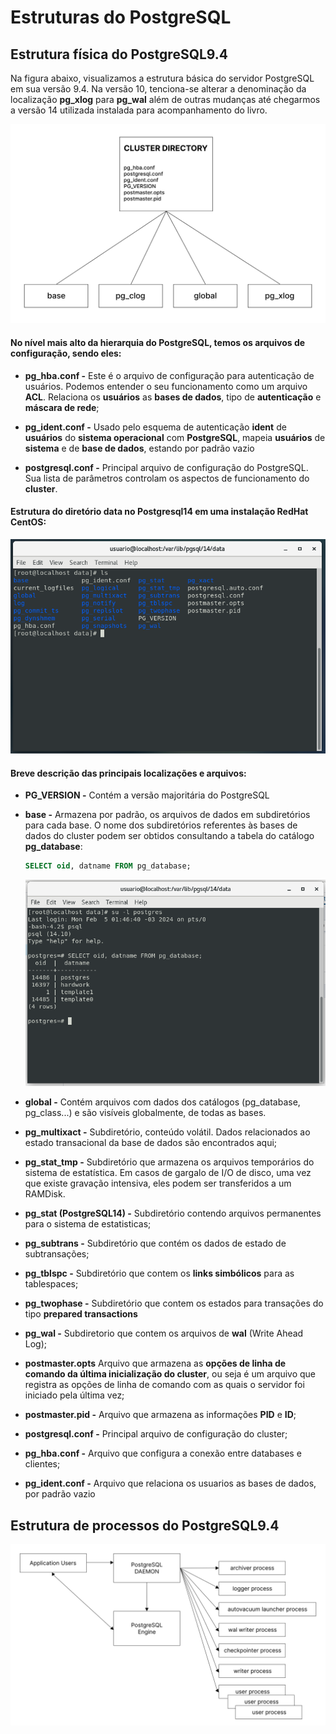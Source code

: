 # **Estruturas do PostgreSQL**
## **Estrutura física do PostgreSQL9.4**
Na figura abaixo, visualizamos a estrutura básica do servidor PostgreSQL em sua versão 9.4. Na versão 10, tenciona-se alterar a denominação da localização **pg_xlog** para **pg_wal** além de outras mudanças até chegarmos a versão 14 utilizada instalada para acompanhamento do livro.

![Estrutura física do PostgreSQL14](./img/estrutura_fisica_postgresql.svg "Estrutura física do PostgreSQL9.4")
<br/>

#### No nível mais alto da hierarquia do PostgreSQL, temos os arquivos de configuração, sendo eles:

- **pg_hba.conf -** Este é o arquivo de configuração para autenticação de usuários. Podemos entender o seu funcionamento como um arquivo **ACL**. Relaciona os **usuários** as **bases de dados**, tipo de **autenticação** e **máscara de rede**;

- **pg_ident.conf -** Usado pelo esquema de autenticação **ident** de **usuários** do **sistema operacional** com **PostgreSQL**, mapeia **usuários** de **sistema** e de **base de dados**, estando por padrão vazio

- **postgresql.conf -** Principal arquivo de configuração do PostgreSQL. Sua lista de parâmetros controlam os aspectos de funcionamento do **cluster**. 

#### Estrutura do diretório data no Postgresql14 em uma instalação RedHat CentOS:

![Conteúdo do diretório data](./img/diretorio.png "Conteúdo do diretório 'data'")
<br/>

#### Breve descrição das principais localizações e arquivos:

- **PG_VERSION -** Contém a versão majoritária do PostgreSQL

- **base -** Armazena por padrão, os arquivos de dados em subdiretórios para cada base. O nome dos subdiretórios referentes às bases de dados do cluster podem ser obtidos consultando a tabela do catálogo **pg_database**:
  ```sql
  SELECT oid, datname FROM pg_database;
  ```
  ![Subdiretórios bases](./img/subdiretorios_bases.png "Rlação de subdiretórios de cada base")

- **global -** Contém arquivos com dados dos catálogos (pg_database, pg_class...) e são visíveis globalmente, de todas as bases.

- **pg_multixact -** Subdiretório, conteúdo volátil. Dados relacionados ao estado transacional da base de dados são encontrados aqui; 

- **pg_stat_tmp -** Subdiretório que armazena os arquivos temporários do sistema de estatística. Em casos de gargalo de I/O de disco, uma vez que existe gravação intensiva, eles podem ser transferidos a um RAMDisk.

- **pg_stat (PostgreSQL14) -** Subdiretório contendo arquivos permanentes para o sistema de estatisticas;

- **pg_subtrans -** Subdiretório que contém os dados de estado de subtransações;

- **pg_tblspc -** Subdiretório que contem os **links simbólicos** para as tablespaces;

- **pg_twophase -** Subdiretório que contem os estados para transações do tipo **prepared transactions** 

- **pg_wal -** Subdiretorio que contem os arquivos de **wal** (Write Ahead Log);

- **postmaster.opts** Arquivo que armazena as **opções de linha de comando da última inicialização do cluster**, ou seja é um arquivo que registra as opções de linha de comando com as quais o servidor foi iniciado pela última vez;

- **postmaster.pid -** Arquivo que armazena as informações **PID** e **ID**;

- **postgresql.conf -** Principal arquivo de configuração do cluster;

- **pg_hba.conf -** Arquivo que configura a conexão entre databases e clientes;

- **pg_ident.conf -** Arquivo que relaciona os usuarios as bases de dados, por padrão vazio

## **Estrutura de processos do PostgreSQL9.4**

![Estrutura de Processos](./img/estrutura_de_processos.svg "Estrutura de Processos PostgreSQL9.4")

